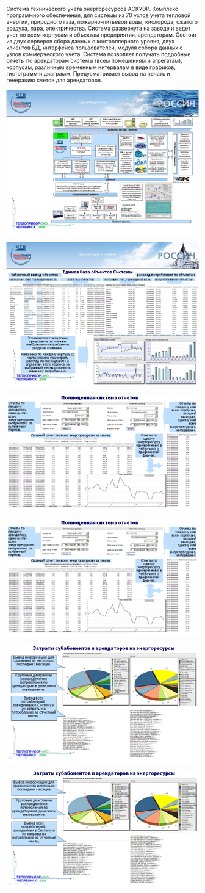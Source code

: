 Система технического учета энергоресурсов АСКУЭР. Комплекс программного обеспечения, для системы из 70 узлов учета тепловой энергии, природного газа, пожарно-питьевой воды, кислорода, сжатого воздуха, пара, электричества. Система развернута на заводе и ведет учет по всем корпусам и объектам предприятия, арендаторам. Состоит из двух серверов сбора данных с контроллерного уровня, двух клиентов БД, интерфейса пользователей, модуля собора данных с узлов коммерческого учета. Система позволяет получать подробные отчеты по арендаторам системы (всем помещениям и агрегатам), корпусам, различным временным интервалам в виде графиков, гистограмм и диаграмм. Предусматривает вывод на печать и генерацию счетов для арендаторов.
<br/><br/>
<img src="images/askue.png">
<br/><br/>
<img src="images/askue2.png">
<br/><br/>
<img src="images/askue3.png">
<br/><br/>
<img src="images/askue4.png">
<br/><br/>
<img src="images/askue5.png">
<br/><br/>
<img src="images/askue6.png">
